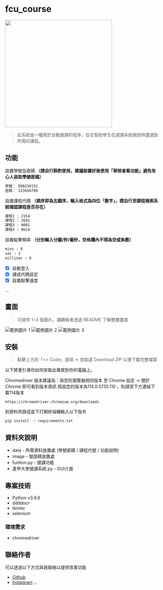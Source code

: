 # fcu_course

<img src="https://github.com/qwe8496516/fcu_course/assets/92380307/40b3b267-777f-4509-aeea-bb9a986f78bf" width="350px">

> 此系統是一種用於自動搶課的程序，旨在幫助學生在選課系統開放時盡選到所需的課程。


## 功能

設置學號及密碼 **（請自行斟酌使用，建議設置好後使用「移除查看功能」避免有心人盜取學號密碼）**

```bash
學號： D08156152
密碼： 123456789
```

設置課程代碼 **（順序即為志願序，輸入格式為四位「數字」，請自行至課程檢索系統確認課程是否存在）**

```bash
課程1 : 2154
課程2 : 2641
課程3 : 0001
課程4 : 8624
```

設置點擊頻率 **（分別輸入分鐘/秒/毫秒，空格欄內不得為空或負數）**

```bash
mins : 0
sec : 3
millisec : 0
```

- [x] 自動登入
- [x] 課成代碼設定
- [x] 設置點擊速度

...

## 畫面

> 可提供 1~3 張圖片，讓觀看者透過 README 了解整體畫面

![範例圖片 1](https://fakeimg.pl/500/)
![範例圖片 2](https://fakeimg.pl/500/)
![範例圖片 3](https://fakeimg.pl/500/)


## 安裝

> 點擊上方的「<> Code」選項 -> 並點選 Download ZIP 以便下載完整檔案

以下將會引導你如何安裝此專案到你的電腦上。

Chromedriver 版本建議為：與您的瀏覽器相同版本
至 Chrome 設定 -> 關於Chrome 即可看到版本資訊
假設您的版本為114.0.5735.110 ，則請至下方連結下載114版本

```
https://chromedriver.chromium.org/downloads
```

到資料夾路徑底下打開終端機輸入以下指令
```bash
pip install -r requirements.txt
```


## 資料夾說明

- data - 所需資料放置處 (學號密碼 / 課程代號 / 功能說明)
- image - 驗證碼放置處
- funtion.py - 搶課功能
- 逢甲大學搶課系統.py - GUI介面


## 專案技術

- Python v3.9.6
- ddddocr
- tkinter   
- selenium

### 環境需求

- chromedriver


## 聯絡作者

可以透過以下方式與我聯絡以提供改善功能

- [Github](https://github.com/qwe8496516/)
- [Instagram](https://www.instagram.com/gannagui__2001/)
...
